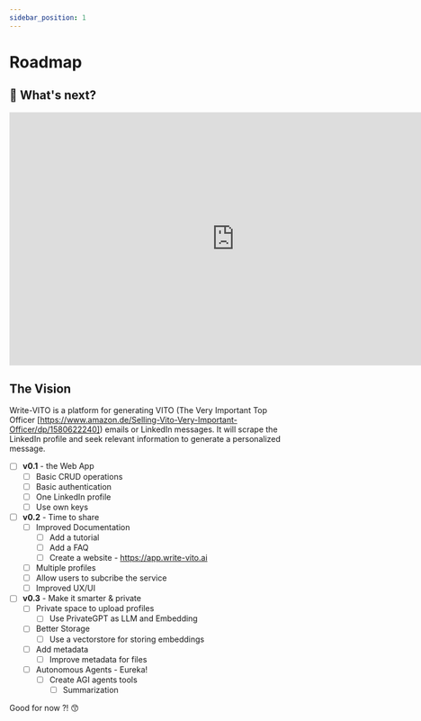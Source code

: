 ```yaml
---
sidebar_position: 1
---
```


# Roadmap

## 🚀 What's next?

<iframe style="border:none" width="800" height="450" src="https://whimsical.com/embed/8FZvmwH5LyHmD32qdoHVt7"></iframe>

## The Vision

Write-VITO is a platform for generating VITO (The Very Important Top Officer [https://www.amazon.de/Selling-Vito-Very-Important-Officer/dp/1580622240]) emails or LinkedIn messages. It will scrape the LinkedIn profile and seek relevant information to generate a personalized message.

- [ ] **v0.1** - the Web App
  - [ ] Basic CRUD operations
  - [ ] Basic authentication
  - [ ] One LinkedIn profile
  - [ ] Use own keys
- [ ] **v0.2** - Time to share
  - [ ] Improved Documentation
    - [ ] Add a tutorial
    - [ ] Add a FAQ
    - [ ] Create a website - https://app.write-vito.ai
  - [ ] Multiple profiles
  - [ ] Allow users to subcribe the service
  - [ ] Improved UX/UI
- [ ] **v0.3** - Make it smarter & private
  - [ ] Private space to upload profiles
    - [ ] Use PrivateGPT as LLM and Embedding
  - [ ] Better Storage
    - [ ] Use a vectorstore for storing embeddings
  - [ ] Add metadata
    - [ ] Improve metadata for files
  - [ ] Autonomous Agents - Eureka!
    - [ ] Create AGI agents tools
      - [ ] Summarization

Good for now ?! 😙
